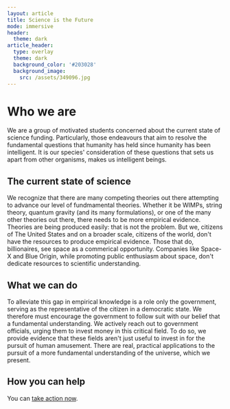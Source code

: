 ```yaml
---
layout: article
title: Science is the Future
mode: immersive
header:
  theme: dark
article_header:
  type: overlay
  theme: dark
  background_color: '#203028'
  background_image:
    src: /assets/349096.jpg
---
```

# Who we are
We are a group of motivated students concerned about the current state of science funding. Particularly, those endeavours that aim to resolve the fundamental questions that humanity has held since humanity has been intelligent. It is our species' consideration of these questions that sets us apart from other organisms, makes us intelligent beings.
## The current state of science
We recognize that there are many competing theories out there attempting to advance our level of fundmamental theories. Whether it be WIMPs, string theory, quantum gravity (and its many formulations), or one of the many other theories out there, there needs to be more empirical evidence. Theories are being produced easily: that is not the problem. But we, citizens of The United States and on a broader scale, citizens of the world, don't have the resources to produce empirical evidence. Those that do, billionaires, see space as a commerical opportunity. Companies like Space-X and Blue Origin, while promoting public enthusiasm about space, don't dedicate resources to scientific understanding.

## What we can do
To alleviate this gap in empirical knowledge is a role only the government, serving as the representative of the citizen in a democratic state. We therefore must encourage the government to follow suit with our belief that a fundamental understanding. We actively reach out to government officials, urging them to invest money in this critical field. To do so, we provide evidence that these fields aren't just useful to invest in for the pursuit of human amusement. There are real, practical applications to the pursuit of a more fundamental understanding of the universe, which we present.

## How you can help
You can [take action now](http://scienceisthefuture.org/takeactionnow/).
